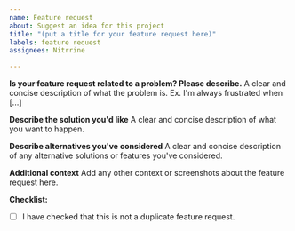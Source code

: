 ```yaml
---
name: Feature request
about: Suggest an idea for this project
title: "(put a title for your feature request here)"
labels: feature request
assignees: Nitrrine

---
```


**Is your feature request related to a problem? Please describe.**
A clear and concise description of what the problem is. Ex. I'm always frustrated when [...]

**Describe the solution you'd like**
A clear and concise description of what you want to happen.

**Describe alternatives you've considered**
A clear and concise description of any alternative solutions or features you've considered.

**Additional context**
Add any other context or screenshots about the feature request here.

**Checklist:**

- [ ] I have checked that this is not a duplicate feature request.
